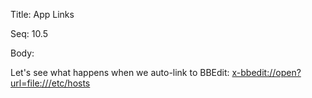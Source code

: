 Title:  App Links

Seq:    10.5

Body: 

Let's see what happens when we auto-link to BBEdit: <x-bbedit://open?url=file:///etc/hosts>
